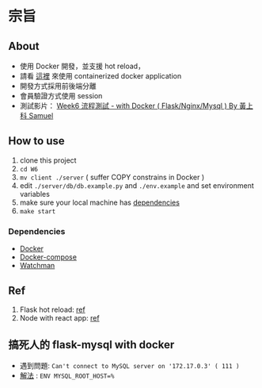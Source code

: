 # 宗旨

## About

-   使用 Docker 開發，並支援 hot reload，
-   請看 [這裡](#how-to-use) 來使用 containerized docker application
-   開發方式採用前後端分離
-   會員驗證方式使用 session
-   測試影片： [Week6 流程測試 - with Docker ( Flask/Nginx/Mysql ) By 黃上科 Samuel](https://youtu.be/Ai6qSLp1mY0)

## How to use

1.  clone this project
2.  `cd W6`
3.  `mv client ./server` ( suffer COPY constrains in Docker )
4.  edit `./server/db/db.example.py` and `./env.example` and set environment variables
5.  make sure your local machine has [dependencies](#dependencies)
6.  `make start`

### Dependencies

-   [Docker](https://docs.docker.com/get-docker/)
-   [Docker-compose](https://docs.docker.com/compose/)
-   [Watchman](https://facebook.github.io/watchman/docs/install.html)

## Ref

1.  Flask hot reload: [ref](https://medium.com/hootsuite-engineering/hot-reloading-on-a-dockerized-flask-app-4e87b88ea303)
2.  Node with react app: [ref](https://xiaolishen.medium.com/develop-in-docker-a-node-backend-and-a-react-front-end-talking-to-each-other-5c522156f634)

## 搞死人的 flask-mysql with docker

-   遇到問題: `Can't connect to MySQL server on '172.17.0.3' ( 111 )`
-   [解法](https://dev.mysql.com/doc/mysql-installation-excerpt/5.7/en/docker-mysql-more-topics.html) : `ENV MYSQL_ROOT_HOST=%`

